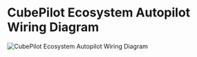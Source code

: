 # CubePilot Ecosystem Autopilot Wiring Diagram

![CubePilot Ecosystem Autopilot Wiring Diagram](../.gitbook/assets/cubepilot-ecosystem-autopilot-wiring-diagram.jpg)

